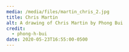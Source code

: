 ```yaml
---
media: /media/files/martin_chris_2.jpg
title: Chris Martin
alt: A drawing of Chris Martin by Phong Bui
credit:
  - phong-h-bui
date: 2020-05-23T16:55:00-0500
---
```

